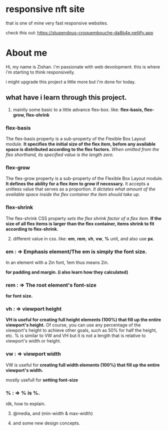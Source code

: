 # responsive nft site
 that is one of mine very fast responsive websites.

 check this out: https://stupendous-croquembouche-da8b4e.netlify.app

 # About me 
Hi, my name is Zishan. i'm passionate with web devolopment. this is where i'm starting to think responsivelly. 

i might upgrade this project a little more but i'm done for today. 

## what have i learn through this project. 
1. mainlly some basic to a little advance flex-box. 
like: **flex-basis, flex-grow, flex-shrink**

### flex-basis
The flex-basis property is a sub-property of the Flexible Box Layout module. **It specifies the initial size of the flex item, before any available space is distributed according to the flex factors.** *When omitted from the flex shorthand, its specified value is the length zero.*

### flex-grow
The flex-grow property is a sub-property of the Flexible Box Layout module. **It defines the ability for a flex item to grow if necessary.** It accepts a unitless value that serves as a proportion. *It dictates what amount of the available space inside the flex container the item should take up.*

### flex-shrink
The flex-shrink CSS property *sets the flex shrink factor of a flex item.* **If the size of all flex items is larger than the flex container, items shrink to fit according to flex-shrink.**

2. different value in css. like: **em**, **rem**, **vh**, **vw**, **%** unit, and also use **px**.

### em : => Emphasis element/The em is simply the font size.
In an element with a 2in font, 1em thus means 2in.

**for padding and margin. (i also learn how they calculated)**

### rem : => The root element's font-size
**for font size.**

### vh : => viewport height
**VH is useful for creating full height elements (100%) that fill up the entire viewport's height.** Of course, you can use any percentage of the viewport's height to achieve other goals, such as 50% for half the height, etc. % is similar to VW and VH but it is not a length that is relative to viewport's width or height.

### vw : => viewport width
VW is useful for **creating full width elements (100%) that fill up the entire viewport's width.**

mostly usefull for **setting font-size**

### % : => % is %. 
idk, how to explain. 

3. @media, and (min-width & max-width)

4. and some new design concepts.